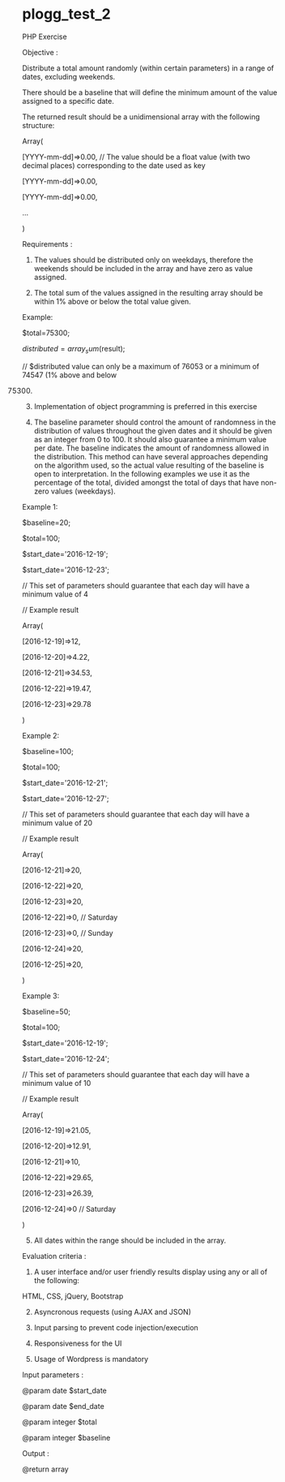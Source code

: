 # plogg_test_2

PHP Exercise

Objective :

Distribute a total amount randomly (within certain parameters) in a range of dates, excluding weekends.

There should be a baseline that will define the minimum amount of the value assigned to a specific date.

The returned result should be a unidimensional array with the following structure:

Array(

[YYYY-mm-dd]=>0.00, // The value should be a float value (with two decimal places) corresponding to the date used as key

[YYYY-mm-dd]=>0.00,

[YYYY-mm-dd]=>0.00,

...

)

Requirements :

1. The values should be distributed only on weekdays, therefore the weekends should be included in the array and have zero
as value assigned.

2. The total sum of the values assigned in the resulting array should be within 1% above or below the total value given.

Example:

$total=75300;

$distributed=array_sum($result);

// $distributed value can only be a maximum of 76053 or a minimum of 74547 (1% above and below

75300)

3. Implementation of object programming is preferred in this exercise

4. The baseline parameter should control the amount of randomness in the distribution of values throughout the given dates
and it should be given as an integer from 0 to 100. It should also guarantee a minimum value per date. The baseline indicates
the amount of randomness allowed in the distribution. This method can have several approaches depending on the algorithm
used, so the actual value resulting of the baseline is open to interpretation. In the following examples we use it as the
percentage of the total, divided amongst the total of days that have non-zero values (weekdays).

Example 1:

$baseline=20;

$total=100;

$start_date='2016-12-19';

$start_date='2016-12-23';

// This set of parameters should guarantee that each day will have a minimum value of 4

// Example result

Array(

[2016-12-19]=>12,

[2016-12-20]=>4.22,

[2016-12-21]=>34.53,

[2016-12-22]=>19.47,

[2016-12-23]=>29.78

)

Example 2:

$baseline=100;

$total=100;

$start_date='2016-12-21';

$start_date='2016-12-27';

// This set of parameters should guarantee that each day will have a minimum value of 20

// Example result

Array(

[2016-12-21]=>20,

[2016-12-22]=>20,

[2016-12-23]=>20,

[2016-12-22]=>0, // Saturday

[2016-12-23]=>0, // Sunday

[2016-12-24]=>20,

[2016-12-25]=>20,

)

Example 3:

$baseline=50;

$total=100;

$start_date='2016-12-19';

$start_date='2016-12-24';

// This set of parameters should guarantee that each day will have a minimum value of 10

// Example result

Array(

[2016-12-19]=>21.05,

[2016-12-20]=>12.91,

[2016-12-21]=>10,

[2016-12-22]=>29.65,

[2016-12-23]=>26.39,

[2016-12-24]=>0 // Saturday

)

5. All dates within the range should be included in the array.

Evaluation criteria :

1. A user interface and/or user friendly results display using any or all of the following:

HTML, CSS, jQuery, Bootstrap

2. Asyncronous requests (using AJAX and JSON)

3. Input parsing to prevent code injection/execution

4. Responsiveness for the UI

5. Usage of Wordpress is mandatory

Input parameters :

@param date $start_date

@param date $end_date

@param integer $total

@param integer $baseline

Output :

@return array


